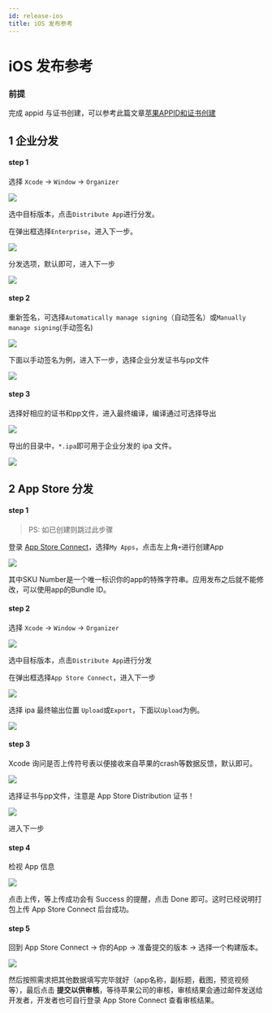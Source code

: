 ```yaml
---
id: release-ios
title: iOS 发布参考
---
```


# iOS 发布参考

### 前提

完成 appid 与证书创建，可以参考此篇文章[苹果APPID和证书创建](https://www.jianshu.com/p/44e31512c42d)

## 1 企业分发

#### step 1

选择 `Xcode` -> `Window` -> `Organizer`

![](assets/images/release-ios-organizer.png)

选中目标版本，点击`Distribute App`进行分发。

在弹出框选择`Enterprise`，进入下一步。

![](assets/images/release-ios-selest-enterprise.png)

分发选项，默认即可，进入下一步

![](assets/images/release-ios-app-thinning.png)

#### step 2

重新签名，可选择`Automatically manage signing`（自动签名）或`Manually manage signing`(手动签名)

![](assets/images/release-ios-enterprise-resign.png)

下面以手动签名为例，进入下一步，选择企业分发证书与pp文件

![](assets/images/release-ios-enterprise-resign-pp.png)

#### step 3

选择好相应的证书和pp文件，进入最终编译，编译通过可选择导出

![](assets/images/release-ios-enterprise-done.png)

导出的目录中，`*.ipa`即可用于企业分发的 ipa 文件。

![](assets/images/release-ios-enterprise-ipa.png)

## 2 App Store 分发

#### step 1

> PS: 如已创建则跳过此步骤

登录 [App Store Connect](https://appstoreconnect.apple.com/login)，选择`My Apps`，点击左上角`+`进行创建App

![](assets/images/release-ios-ast-new-app.png)

其中SKU Number是一个唯一标识你的app的特殊字符串。应用发布之后就不能修改，可以使用app的Bundle ID。

#### step 2

选择 `Xcode` -> `Window` -> `Organizer`

![](assets/images/release-ios-organizer.png)

选中目标版本，点击`Distribute App`进行分发

在弹出框选择`App Store Connect`，进入下一步

![](assets/images/release-ios-selest-ast.png)

选择 ipa 最终输出位置 `Upload`或`Export`，下面以`Upload`为例。

![](assets/images/release-ios-ast-dist.png)

#### step 3

Xcode 询问是否上传符号表以便接收来自苹果的crash等数据反馈，默认即可。

![](assets/images/release-ios-ast-crash-rpt.png)

选择证书与pp文件，注意是 App Store Distribution 证书！

![](assets/images/release-ios-ast-sign.png)

进入下一步

#### step 4

检视 App 信息

![](assets/images/release-ios-ast-review.png)

点击上传，等上传成功会有 Success 的提醒，点击 Done 即可。这时已经说明打包上传 App Store Connect 后台成功。

#### step 5

回到 App Store Connect -> 你的App -> 准备提交的版本 -> 选择一个构建版本。

![](assets/images/release-ios-ast-select-ver.png)

然后按照需求把其他数据填写完毕就好（app名称，副标题，截图，预览视频等），最后点击 **提交以供审核**，等待苹果公司的审核，审核结果会通过邮件发送给开发者，开发者也可自行登录 App Store Connect 查看审核结果。

